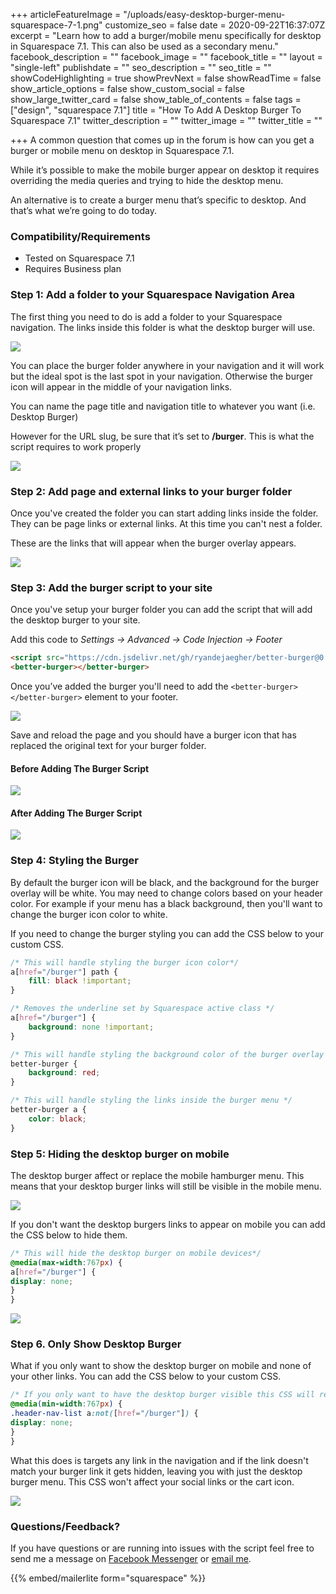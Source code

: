 +++
articleFeatureImage = "/uploads/easy-desktop-burger-menu-squarespace-7-1.png"
customize_seo = false
date = 2020-09-22T16:37:07Z
excerpt = "Learn how to add a burger/mobile menu specifically for desktop in Squarespace 7.1. This can also be used as a secondary menu."
facebook_description = ""
facebook_image = ""
facebook_title = ""
layout = "single-left"
publishdate = ""
seo_description = ""
seo_title = ""
showCodeHighlighting = true
showPrevNext = false
showReadTime = false
show_article_options = false
show_custom_social = false
show_large_twitter_card = false
show_table_of_contents = false
tags = ["design", "squarespace 7.1"]
title = "How To Add A Desktop Burger To Squarespace 7.1"
twitter_description = ""
twitter_image = ""
twitter_title = ""

+++
A common question that comes up in the forum is how can you get a burger or mobile menu on desktop in Squarespace 7.1.

While it’s possible to make the mobile burger appear on desktop it requires overriding the media queries and trying to hide the desktop menu.

An alternative is to create a burger menu that’s specific to desktop. And that’s what we’re going to do today.

### Compatibility/Requirements

* Tested on Squarespace 7.1
* Requires Business plan

### Step 1: Add a folder to your Squarespace Navigation Area

The first thing you need to do is add a folder to your Squarespace navigation. The links inside this folder is what the desktop burger will use.

![](/uploads/add-folder.png)

You can place the burger folder anywhere in your navigation and it will work but the ideal spot is the last spot in your navigation. Otherwise the burger icon will appear in the middle of your navigation links.

You can name the page title and navigation title to whatever you want (i.e. Desktop Burger)

However for the URL slug, be sure that it’s set to **/burger**. This is what the script requires to work properly

![](/uploads/burger-menu-settings.png)

### Step 2: Add page and external links to your burger folder

Once you've created the folder you can start adding links inside the folder. They can be page links or external links. At this time you can't nest a folder.

These are the links that will appear when the burger overlay appears.

![](/uploads/burger-overlay-demo.png)

### Step 3: Add the burger script to your site

Once you've setup your burger folder you can add the script that will add the desktop burger to your site.

Add this code to _Settings -> Advanced -> Code Injection -> Footer_

```html
<script src="https://cdn.jsdelivr.net/gh/ryandejaegher/better-burger@0.0.2/script.js"></script>
<better-burger></better-burger>
```

Once you’ve added the burger you'll need to add the `<better-burger></better-burger>` element to your footer.

![](/uploads/add-burger-script-2x.png)

Save and reload the page and you should have a burger icon that has replaced the original text for your burger folder.

#### Before Adding The Burger Script

![](/uploads/before-burger-2x.png)

#### After Adding The Burger Script

![](/uploads/burger-after-2x.png)

### Step 4: Styling the Burger

By default the burger icon will be black, and the background for the burger overlay will be white. You may need to change colors based on your header color. For example if your menu has a black background, then you'll want to change the burger icon color to white.

If you need to change the burger styling you can add the CSS below to your custom CSS.

```css
/* This will handle styling the burger icon color*/
a[href="/burger"] path {
	fill: black !important;
}

/* Removes the underline set by Squarespace active class */
a[href="/burger"] {
	background: none !important;
}

/* This will handle styling the background color of the burger overlay */
better-burger {
	background: red;
}

/* This will handle styling the links inside the burger menu */
better-burger a {
	color: black;
}
```

### Step 5: Hiding the desktop burger on mobile

The desktop burger affect or replace the mobile hamburger menu. This means that your desktop burger links will still be visible in the mobile menu.

![](/uploads/burger-links-visible-mobile.png)

If you don't want the desktop burgers links to appear on mobile you can add the CSS below to hide them.

```css
/* This will hide the desktop burger on mobile devices*/
@media(max-width:767px) {
a[href="/burger"] {
display: none;
}
}
```

![](/uploads/burger-links-hidden-mobile.png)

### Step 6. Only Show Desktop Burger

What if you only want to show the desktop burger on mobile and none of your other links. You can add the CSS below to your custom CSS.

```css
/* If you only want to have the desktop burger visible this CSS will remove all the */
@media(min-width:767px) {
.header-nav-list a:not([href="/burger"]) {
display: none;
}
}
```

What this does is targets any link in the navigation and if the link doesn't match your burger link it gets hidden, leaving you with just the desktop burger menu. This CSS won't affect your social links or the cart icon.

![](/uploads/only-desktop-burger-visible.png)

### Questions/Feedback?

If you have questions or are running into issues with the script feel free to send me a message on [Facebook Messenger](https://m.me/dejaegherryan) or [email me](mailto:ryan@ryandejaegher.com).

{{% embed/mailerlite form="squarespace" %}}